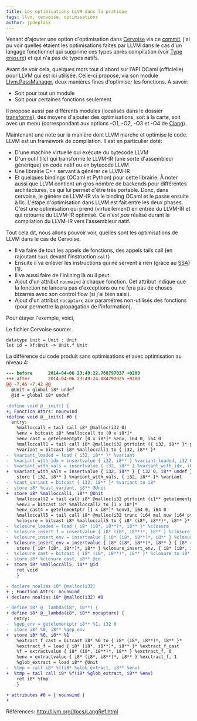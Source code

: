 ```yaml
---
title: Les optimisations LLVM dans la pratique
tags: llvm, cervoise, optimisations
author: jpdeplaix
---
```


Venant d'ajouter une option d'optimisation dans [Cervoise](https://github.com/jpdeplaix/cervoise) via ce [commit](https://github.com/jpdeplaix/cervoise/commit/a3685b10c7fc6fb),
j'ai pu voir quelles étaient les optimisations faites par LLVM dans le cas d'un langage fonctionnel qui supprime ces types après compilation (voir [Type erasure](https://en.wikipedia.org/wiki/Type_erasure)) et qui n'a pas de types natifs.

Avant de voir cela, quelques mots tout d'abord sur l'API OCaml (officielle) pour LLVM qui est ici utilisée. Celle-ci propose, via son module [Llvm.PassManager](https://github.com/llvm-mirror/llvm/blob/master/bindings/ocaml/llvm/llvm.mli#L2419), deux manières fines d'optimiser les fonctions.
À savoir:

 * Soit pour tout un module
 * Soit pour certaines fonctions seulement

Il propose aussi par différents modules (localisés dans le dossier [transforms](https://github.com/llvm-mirror/llvm/tree/master/bindings/ocaml/transforms)), des moyens d'ajouter des optimisations, soit à la carte, soit avec un menu (correspondant aux options -O1, -O2, -O3 et -O4 de [Clang](https://fr.wikipedia.org/wiki/Clang)).

Maintenant une note sur la manière dont LLVM marche et optimise le code.
LLVM est un framework de compilation. Il est en particulier doté:

 * D'une machine virtuelle qui exécute du bytecode LLVM
 * D'un outil (llc) qui transforme le LLVM-IR (une sorte d'assembleur générique) en code natif ou en bytecode LLVM
 * Une librairie C++ servant à générer ce LLVM-IR
 * Et quelques bindings (OCaml et Python) pour cette librairie.
À noter aussi que LLVM contient un gros nombre de backends pour différentes architectures, ce qui lui permet d'être très portable.
Donc, dans cervoise, je génère ce LLVM-IR via le binding OCaml et le passe ensuite à llc.
L'étape d'optimisation dans LLVM est fait entre les deux phases. C'est une optimisation qui prend (virtuellement) en entrée du LLVM-IR et qui retourne du LLVM-IR optimisé. Ce n'est *pas* réalisé durant la compilation du LLVM-IR vers l'assembleur natif.

Tout cela dit, nous allons pouvoir voir, quelles sont les optimisations de LLVM dans le cas de Cervoise.

 * Il va faire de tout les appels de fonctions, des appels tails call (en rajoutant ```tail``` devant l'instruction ```call```)
 * Ensuite il va enlever les instructions qui ne servent à rien (grâce au [SSA](https://fr.wikipedia.org/wiki/Static_single_assignment_form)) [1].
 * Il va aussi faire de l'inlining là ou il peut.
 * Ajout d'un attribut ```nounwind``` à chaque fonction. Cet attribut indique que la fonction ne lancera pas d'exceptions ou ne fera pas de choses bizarres avec son control flow (si j'ai bien saisi).
 * Ajout d'un attribut ```nocapture``` aux paramétres non-utilisés des fonctions (pour permettre la propagation de l'information).

Pour étayer l'exemple, voici,

Le fichier Cervoise source:
```
datatype Unit = Unit : Unit
let id = λf:Unit -> Unit.f Unit
```

La différence du code produit sans optimisations et avec optimisation au niveau 4:
```diff
--- before      2014-04-06 23:49:22.788797037 +0200
+++ after       2014-04-06 23:49:24.084797025 +0200
@@ -7,45 +7,42 @@
  @Unit = global i8* undef
  @id = global i8* undef

-define void @__init() {
+; Function Attrs: nounwind
+define void @__init() #0 {
  entry:
    %malloccall = tail call i8* @malloc(i32 0)
    %env = bitcast i8* %malloccall to [0 x i8*]*
    %env_cast = getelementptr [0 x i8*]* %env, i64 0, i64 0
    %malloccall1 = tail call i8* @malloc(i32 ptrtoint ({ i32, i8** }* getelementptr ({ i32, i8** }* null, i32 1) to i32))
    %variant = bitcast i8* %malloccall1 to { i32, i8** }*
-  %variant_loaded = load { i32, i8** }* %variant
-  %variant_with_idx = insertvalue { i32, i8** } %variant_loaded, i32 0, 0
-  %variant_with_vals = insertvalue { i32, i8** } %variant_with_idx, i8** %env_cast, 1
+  %variant_with_vals = insertvalue { i32, i8** } { i32 0, i8** undef }, i8** %env_cast, 1
    store { i32, i8** } %variant_with_vals, { i32, i8** }* %variant
-  %cast_variant = bitcast { i32, i8** }* %variant to i8*
-  store i8* %cast_variant, i8** @Unit
+  store i8* %malloccall1, i8** @Unit
    %malloccall2 = tail call i8* @malloc(i32 ptrtoint (i1** getelementptr (i1** null, i32 1) to i32))
    %env3 = bitcast i8* %malloccall2 to [1 x i8*]*
    %env_cast4 = getelementptr [1 x i8*]* %env3, i64 0, i64 0
    %malloccall5 = tail call i8* @malloc(i32 trunc (i64 mul nuw (i64 ptrtoint (i1** getelementptr (i1** null, i32 1) to i64), i64 2) to i32))
    %closure = bitcast i8* %malloccall5 to { i8* (i8*, i8**)*, i8** }*
-  %closure_loaded = load { i8* (i8*, i8**)*, i8** }* %closure
-  %closure_insert_f = insertvalue { i8* (i8*, i8**)*, i8** } %closure_loaded, i8* (i8*, i8**)* @__lambda, 0
-  %closure_insert_env = insertvalue { i8* (i8*, i8**)*, i8** } %closure_insert_f, i8** %env_cast4, 1
+  %closure_insert_env = insertvalue { i8* (i8*, i8**)*, i8** } { i8* (i8*, i8**)* @__lambda, i8** undef }, i8** %env_cast4, 1
    store { i8* (i8*, i8**)*, i8** } %closure_insert_env, { i8* (i8*, i8**)*, i8** }* %closure
-  %closure_cast = bitcast { i8* (i8*, i8**)*, i8** }* %closure to i8*
-  store i8* %closure_cast, i8** @id
+  store i8* %malloccall5, i8** @id
    ret void
    }

- declare noalias i8* @malloc(i32)
+ ; Function Attrs: nounwind
+ declare noalias i8* @malloc(i32) #0

- define i8* @__lambda(i8*, i8**) {
+ define i8* @__lambda(i8*, i8** nocapture) {
   entry:
-  %gep_env = getelementptr i8** %1, i32 0
-  store i8* %0, i8** %gep_env
+  store i8* %0, i8** %1
    %extract_f_cast = bitcast i8* %0 to { i8* (i8*, i8**)*, i8** }*
    %exctract_f = load { i8* (i8*, i8**)*, i8** }* %extract_f_cast
    %f = extractvalue { i8* (i8*, i8**)*, i8** } %exctract_f, 0
    %env = extractvalue { i8* (i8*, i8**)*, i8** } %exctract_f, 1
    %glob_extract = load i8** @Unit
-  %tmp = call i8* %f(i8* %glob_extract, i8** %env)
+  %tmp = tail call i8* %f(i8* %glob_extract, i8** %env)
    ret i8* %tmp
    }

+ attributes #0 = { nounwind }
+
```

Références:
 http://llvm.org/docs/LangRef.html
